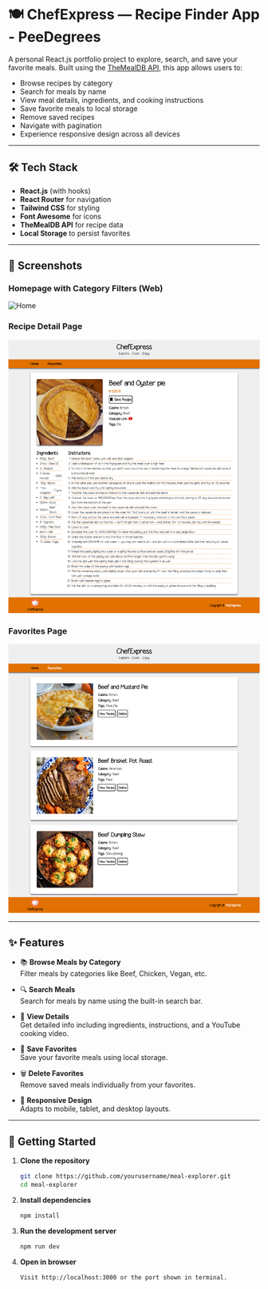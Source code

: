 # 🍽️ ChefExpress — Recipe Finder App - PeeDegrees

A personal React.js portfolio project to explore, search, and save your favorite meals. Built using the [TheMealDB API](https://www.themealdb.com/), this app allows users to:

- Browse recipes by category
- Search for meals by name
- View meal details, ingredients, and cooking instructions
- Save favorite meals to local storage
- Remove saved recipes
- Navigate with pagination
- Experience responsive design across all devices

---

## 🛠️ Tech Stack

- **React.js** (with hooks)
- **React Router** for navigation
- **Tailwind CSS** for styling
- **Font Awesome** for icons
- **TheMealDB API** for recipe data
- **Local Storage** to persist favorites

---

## 📸 Screenshots

### Homepage with Category Filters (Web)
![Home](public/screenshots/web/home.png)

### Recipe Detail Page
![Details](public/screenshots/web/fooddetails.png)

### Favorites Page
![Favorites](public/screenshots/web/favourite.png)

---

## ✨ Features

- 📚 **Browse Meals by Category**  
  Filter meals by categories like Beef, Chicken, Vegan, etc.

- 🔍 **Search Meals**  
  Search for meals by name using the built-in search bar.

- 🍳 **View Details**  
  Get detailed info including ingredients, instructions, and a YouTube cooking video.

- 💾 **Save Favorites**  
  Save your favorite meals using local storage.

- 🗑️ **Delete Favorites**  
  Remove saved meals individually from your favorites.

- 📱 **Responsive Design**  
  Adapts to mobile, tablet, and desktop layouts.

---

## 🔧 Getting Started

1. **Clone the repository**
   ```bash
   git clone https://github.com/yourusername/meal-explorer.git
   cd meal-explorer
   ```

2. **Install dependencies**
   ```bash
   npm install
   ```

3. **Run the development server**
   ```bash
   npm run dev
   ```

4. **Open in browser**
   ```bash
   Visit http://localhost:3000 or the port shown in terminal.
   ``` 


